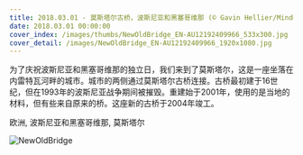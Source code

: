```yaml
---
title: 2018.03.01 - 莫斯塔尔古桥，波斯尼亚和黑塞哥维那 (© Gavin Hellier/Minden Pictures)
date: 2018.03.01 00:00:00
cover_index: /images/thumbs/NewOldBridge_EN-AU12192409966_533x300.jpg
cover_detail: /images/NewOldBridge_EN-AU12192409966_1920x1080.jpg
---
```


为了庆祝波斯尼亚和黑塞哥维那的独立日，我们来到了莫斯塔尔，这是一座坐落在内雷特瓦河畔的城市。城市的两侧通过莫斯塔尔古桥连接。古桥最初建于16世纪，但在1993年的波斯尼亚战争期间被摧毁。重建始于2001年，使用的是当地的材料，但有些来自原来的桥。这座新的古桥于2004年竣工。

欧洲, 波斯尼亚和黑塞哥维那, 莫斯塔尔

![NewOldBridge](/images/NewOldBridge_EN-AU12192409966_1920x1080.jpg)

